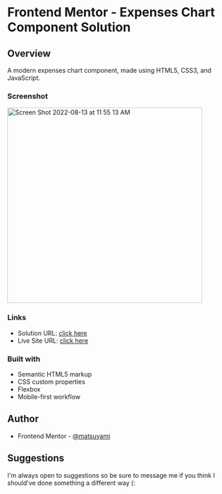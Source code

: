 # Frontend Mentor - Expenses Chart Component Solution

## Overview
A modern expenses chart component, made using HTML5, CSS3, and JavaScript. 

### Screenshot

<img width="442" alt="Screen Shot 2022-08-13 at 11 55 13 AM" src="https://user-images.githubusercontent.com/102407386/184507124-9ddcaa25-29db-41fa-8c1b-8b102f29a980.png">

### Links

- Solution URL: [click here](https://github.com/matsuyami/ExpensesChart/)
- Live Site URL: [click here](https://matsuyami.github.io/ExpensesChart/)

### Built with

- Semantic HTML5 markup
- CSS custom properties
- Flexbox
- Mobile-first workflow

## Author

- Frontend Mentor - [@matsuyami](https://www.frontendmentor.io/profile/matsuyami)

## Suggestions 

I'm always open to suggestions so be sure to message me if you think I should've done something a different way (:

